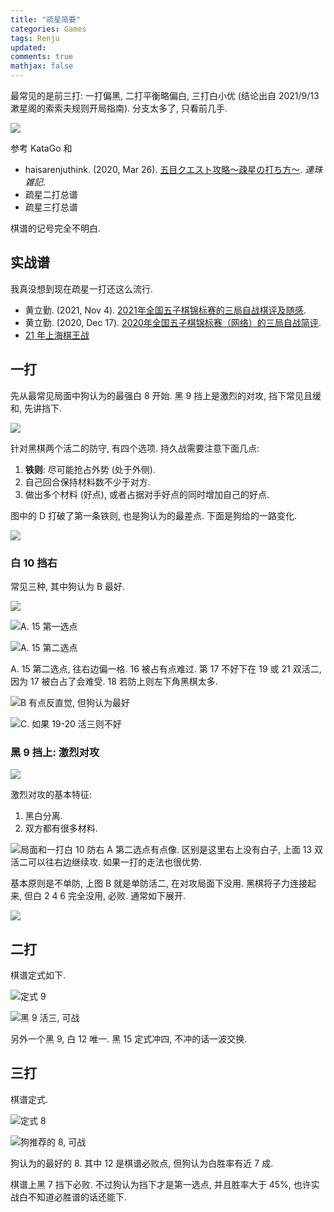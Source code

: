 ```yaml
---
title: "疏星简要"
categories: Games
tags: Renju
updated: 
comments: true
mathjax: false
---
```


最常见的是前三打: 一打偏黑, 二打平衡略偏白, 三打白小优 (结论出自 2021/9/13 漱星阁的索索夫规则开局指南). 分支太多了, 只看前几手.

![](https://shiina18.github.io/assets/posts/images/20211015232029144_24831.png)

参考 KataGo 和

- haisarenjuthink. (2020, Mar 26). [五目クエスト攻略～疎星の打ち方～](https://renjuvarious.hatenablog.jp/entry/2020/03/26/190000). *連珠雑記*.
- 疏星二打总谱
- 疏星三打总谱

棋谱的记号完全不明白.

<!-- more -->

## 实战谱

我真没想到现在疏星一打还这么流行.

- 黄立勤. (2021, Nov 4). [2021年全国五子棋锦标赛的三局自战棋评及随感](https://mp.weixin.qq.com/s/I5W0SMroWBTEJ3dbyMT3OQ).
- 黄立勤. (2020, Dec 17). [2020年全国五子棋锦标赛（网络）的三局自战简评](https://mp.weixin.qq.com/s/840JHjtvjgiNxjhUpPCS5A).
- [21 年上海棋王战](https://mp.weixin.qq.com/s/Icz7gXJdlvVlA1FHDhCiaw)

## 一打

先从最常见局面中狗认为的最强白 8 开始. 黑 9 挡上是激烈的对攻, 挡下常见且缓和, 先讲挡下.

![](https://shiina18.github.io/assets/posts/images/20211015233027134_32290.png)

针对黑棋两个活二的防守, 有四个选项. 持久战需要注意下面几点: 

1. **铁则**: 尽可能抢占外势 (处于外侧).
2. 自己回合保持材料数不少于对方.
3. 做出多个材料 (好点), 或者占据对手好点的同时增加自己的好点.

图中的 D 打破了第一条铁则, 也是狗认为的最差点. 下面是狗给的一路变化.

![](https://shiina18.github.io/assets/posts/images/20211015235602106_11922.png)

### 白 10 挡右

常见三种, 其中狗认为 B 最好.

![](https://shiina18.github.io/assets/posts/images/20211016092013588_4677.png)

![A. 15 第一选点](https://shiina18.github.io/assets/posts/images/20211016092305398_6739.png "A. 15 第一选点")

![A. 15 第二选点](https://shiina18.github.io/assets/posts/images/20211017224840879_21552.png "A. 15 第二选点")

A. 15 第二选点, 往右边偏一格. 16 被占有点难过. 第 17 不好下在 19 或 21 双活二, 因为 17 被白占了会难受. 18 若防上则左下角黑棋太多.

![B 有点反直觉, 但狗认为最好](https://shiina18.github.io/assets/posts/images/20211016092129000_12023.png "B 有点反直觉, 但狗认为最好")

![C. 如果 19-20 活三则不好](https://shiina18.github.io/assets/posts/images/20211016092911687_6164.png "C. 如果 19-20 活三则不好")

### 黑 9 挡上: 激烈对攻

![](https://shiina18.github.io/assets/posts/images/20211016085934671_9265.png)

激烈对攻的基本特征:

1. 黑白分离.
2. 双方都有很多材料.

![局面和一打白 10 防右 A 第二选点有点像. 区别是这里右上没有白子, 上面 13 双活二可以往右边继续攻. 如果一打的走法也很优势.](https://shiina18.github.io/assets/posts/images/20211016090023687_31809.png "局面和一打白 10 防右 A 第二选点有点像. 区别是这里右上没有白子, 上面 13 双活二可以往右边继续攻. 如果一打的走法也很优势.")

基本原则是不单防, 上图 B 就是单防活二, 在对攻局面下没用. 黑棋将子力连接起来, 但白 2 4 6 完全没用, 必败.  通常如下展开.

![](https://shiina18.github.io/assets/posts/images/20211016090144170_30265.png)

## 二打

棋谱定式如下.

![定式 9](https://shiina18.github.io/assets/posts/images/20211016093515708_4799.png "定式 9")

![黑 9 活三, 可战](https://shiina18.github.io/assets/posts/images/20211016133151508_14268.png "黑 9 活三, 可战")

另外一个黑 9, 白 12 唯一. 黑 15 定式冲四, 不冲的话一波交换.

## 三打

棋谱定式.

![定式 8](https://shiina18.github.io/assets/posts/images/20211016094224338_27813.png "定式 8")

![狗推荐的 8, 可战](https://shiina18.github.io/assets/posts/images/20211016094927544_20526.png "狗推荐的 8, 可战")

狗认为的最好的 8. 其中 12 是棋谱必败点, 但狗认为白胜率有近 7 成.

棋谱上黑 7 挡下必败. 不过狗认为挡下才是第一选点, 并且胜率大于 45%, 也许实战白不知道必胜谱的话还能下.